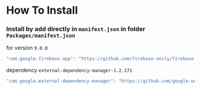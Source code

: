 # How To Install

### Install by add directly in `manifest.json` in folder `Packages/manifest.json`

for version `9.0.0`
```csharp
"com.google.firebase.app": "https://github.com/firebase-unity/firebase-app.git#9.0.0",
```

dependency `external-dependency-manager-1.2.171`
```csharp
"com.google.external-dependency-manager": "https://github.com/google-unity/external-dependency-manager.git#1.2.171",
```
